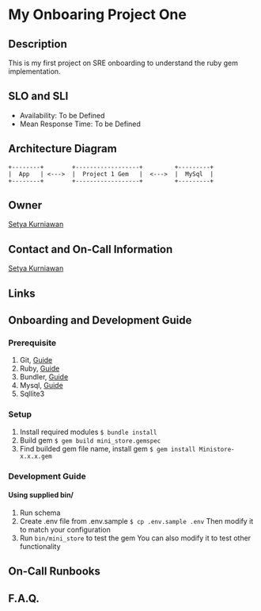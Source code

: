 # My Onboaring Project One

## Description
This is my first project on SRE onboarding to understand the ruby gem implementation.

## SLO and SLI
* Availability: To be Defined
* Mean Response Time: To be Defined

## Architecture Diagram
```
+--------+        +------------------+         +---------+
|  App   | <--->  |  Project 1 Gem   |  <--->  |  MySql  |
+--------+        +------------------+         +---------+
```

## Owner
[Setya Kurniawan](https://github.com/SetyaK)

## Contact and On-Call Information
[Setya Kurniawan](setya.kurniawan@bukalapak.com)

## Links

## Onboarding and Development Guide
### Prerequisite
1. Git,
  [Guide](https://git-scm.com/book/en/v2/Getting-Started-Installing-Git)
2. Ruby,
  [Guide](https://www.ruby-lang.org/en/documentation/installation/)
3. Bundler,
  [Guide](http://bundler.io/)
4. Mysql,
  [Guide](https://dev.mysql.com/doc/refman/5.7/en/installing.html)
5. Sqllite3
### Setup
1. Install required modules
  `$ bundle install`
2. Build gem
  `$ gem build mini_store.gemspec`
3. Find builded gem file name, install gem
  `$ gem install Ministore-x.x.x.gem`
### Development Guide
#### Using supplied bin/
1. Run schema
2. Create .env file from .env.sample
  `$ cp .env.sample .env`
  Then modify it to match your configuration
3. Run `bin/mini_store` to test the gem
  You can also modify it to test other functionality

## On-Call Runbooks

## F.A.Q.
